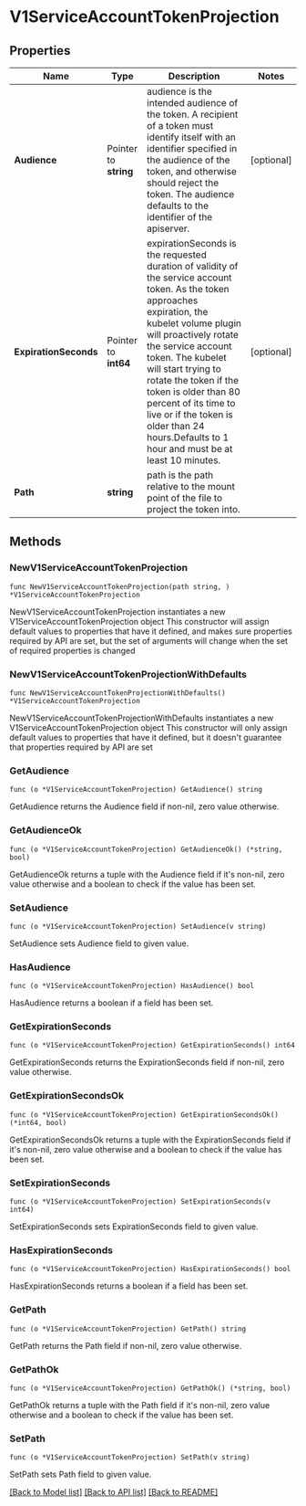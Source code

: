 # V1ServiceAccountTokenProjection

## Properties

Name | Type | Description | Notes
------------ | ------------- | ------------- | -------------
**Audience** | Pointer to **string** | audience is the intended audience of the token. A recipient of a token must identify itself with an identifier specified in the audience of the token, and otherwise should reject the token. The audience defaults to the identifier of the apiserver. | [optional] 
**ExpirationSeconds** | Pointer to **int64** | expirationSeconds is the requested duration of validity of the service account token. As the token approaches expiration, the kubelet volume plugin will proactively rotate the service account token. The kubelet will start trying to rotate the token if the token is older than 80 percent of its time to live or if the token is older than 24 hours.Defaults to 1 hour and must be at least 10 minutes. | [optional] 
**Path** | **string** | path is the path relative to the mount point of the file to project the token into. | 

## Methods

### NewV1ServiceAccountTokenProjection

`func NewV1ServiceAccountTokenProjection(path string, ) *V1ServiceAccountTokenProjection`

NewV1ServiceAccountTokenProjection instantiates a new V1ServiceAccountTokenProjection object
This constructor will assign default values to properties that have it defined,
and makes sure properties required by API are set, but the set of arguments
will change when the set of required properties is changed

### NewV1ServiceAccountTokenProjectionWithDefaults

`func NewV1ServiceAccountTokenProjectionWithDefaults() *V1ServiceAccountTokenProjection`

NewV1ServiceAccountTokenProjectionWithDefaults instantiates a new V1ServiceAccountTokenProjection object
This constructor will only assign default values to properties that have it defined,
but it doesn't guarantee that properties required by API are set

### GetAudience

`func (o *V1ServiceAccountTokenProjection) GetAudience() string`

GetAudience returns the Audience field if non-nil, zero value otherwise.

### GetAudienceOk

`func (o *V1ServiceAccountTokenProjection) GetAudienceOk() (*string, bool)`

GetAudienceOk returns a tuple with the Audience field if it's non-nil, zero value otherwise
and a boolean to check if the value has been set.

### SetAudience

`func (o *V1ServiceAccountTokenProjection) SetAudience(v string)`

SetAudience sets Audience field to given value.

### HasAudience

`func (o *V1ServiceAccountTokenProjection) HasAudience() bool`

HasAudience returns a boolean if a field has been set.

### GetExpirationSeconds

`func (o *V1ServiceAccountTokenProjection) GetExpirationSeconds() int64`

GetExpirationSeconds returns the ExpirationSeconds field if non-nil, zero value otherwise.

### GetExpirationSecondsOk

`func (o *V1ServiceAccountTokenProjection) GetExpirationSecondsOk() (*int64, bool)`

GetExpirationSecondsOk returns a tuple with the ExpirationSeconds field if it's non-nil, zero value otherwise
and a boolean to check if the value has been set.

### SetExpirationSeconds

`func (o *V1ServiceAccountTokenProjection) SetExpirationSeconds(v int64)`

SetExpirationSeconds sets ExpirationSeconds field to given value.

### HasExpirationSeconds

`func (o *V1ServiceAccountTokenProjection) HasExpirationSeconds() bool`

HasExpirationSeconds returns a boolean if a field has been set.

### GetPath

`func (o *V1ServiceAccountTokenProjection) GetPath() string`

GetPath returns the Path field if non-nil, zero value otherwise.

### GetPathOk

`func (o *V1ServiceAccountTokenProjection) GetPathOk() (*string, bool)`

GetPathOk returns a tuple with the Path field if it's non-nil, zero value otherwise
and a boolean to check if the value has been set.

### SetPath

`func (o *V1ServiceAccountTokenProjection) SetPath(v string)`

SetPath sets Path field to given value.



[[Back to Model list]](../README.md#documentation-for-models) [[Back to API list]](../README.md#documentation-for-api-endpoints) [[Back to README]](../README.md)



